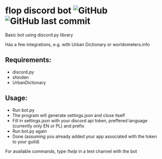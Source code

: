 # flop discord bot  ![GitHub](https://img.shields.io/github/license/shaderlight/flop_discord_bot) ![GitHub last commit](https://img.shields.io/github/last-commit/shaderlight/flop_discord_bot)


Basic bot using discord.py library

Has a few integrations, e.g. with Urban Dictionary or worldometers.info

## Requirements:
- discord.py
- shinden
- UrbanDictionary

## Usage:

- Run bot.py
- The program will generate settings.json and close itself
- Fill in settings.json with your discord api token, preffered language (currently only EN or PL) and prefix
- Run bot.py again
- Done (assuming you already added your app associated with the token to your guild)

For available commands, type *!help* in a text channel with the bot
